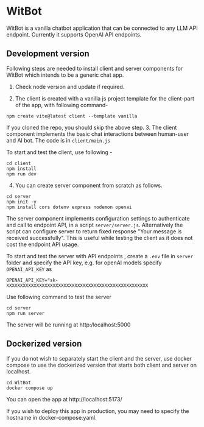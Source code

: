 # WitBot 
WitBot is a vanilla chatbot  application that can be connected to any LLM API endpoint. Currently it supports OpenAI API endpoints.

## Development version
Following steps are needed to install client and server components for WitBot which intends to be a generic chat app.

1. Check node version and update if required.

2. The client is created with a vanilla js project template for the client-part of the app, with following command-
```
npm create vite@latest client --template vanilla
```
If you cloned the repo, you should skip the above step.
3. The client component implements the basic chat interactions between human-user and AI bot. The code is in  `client/main.js`

To start and test the client, use following -
```
cd client
npm install
npm run dev
```
4.  You can create server component from scratch as follows.
```
cd server
npm init -y
npm install cors dotenv express nodemon openai
```
The server component implements configuration settings to authenticate and call to endpoint API, in a script `server/server.js`.  Alternatively the script can configure server to return fixed response "Your message is received successfully". This is useful while testing the client as it does not cost the endpoint API usage. 

To start and test the server with API endpoints , create a `.env` file in `server` folder and specify the API key, e.g. for openAI models specify `OPENAI_API_KEY` as
```
OPENAI_API_KEY="sk-XXXXXXXXXXXXXXXXXXXXXXXXXXXXXXXXXXXXXXXXXXXXXXXXXXXX
``` 
Use following command to test the server
```
cd server
npm run server
```
The server will be running at http:/localhost:5000 


## Dockerized version
If you do not wish to separately start the client and the server, use docker compose to use the dockerized version that starts both client and server on localhost. 

```
cd WitBot
docker compose up
```
You can open the app at http://localhost:5173/

If you wish to deploy this app in production, you may need to specify the hostname in docker-compose.yaml.
